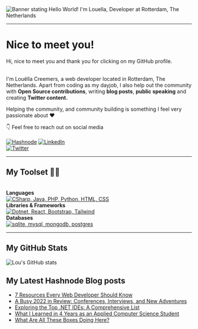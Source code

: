 <img src="https://github.com/louelladev/louelladev/blob/main/github_banner_22.png?raw=true" alt="Banner stating Hello World! I'm Louella, Developer at Rotterdam, The Netherlands">

----

# Nice to meet you!
Hi, nice to meet you and thank you for clicking on my GitHub profile.<br><br>

I'm Louëlla Creemers, a web developer located in Rotterdam, The Netherlands. Apart from coding as my dayjob, I also help out the community with <strong>Open Source contributions</strong>, writing <strong>blog posts</strong>, <strong>public speaking</strong> and creating <strong>Twitter content.</strong> <br>

Helping the community, and community building is something I feel very passionate about ❤️<br>

👇 Feel free to reach out on social media <br><br>
[![Hashnode](https://img.shields.io/badge/Hashnode-2962FF?style=for-the-badge&logo=hashnode&logoColor=white)](https://hashnode.com/@lovelacecoding)
[![LinkedIn](https://img.shields.io/badge/linkedin-%230077B5.svg?style=for-the-badge&logo=linkedin&logoColor=white)](https://www.linkedin.com/in/louelladev/)<br>
[![Twitter](https://img.shields.io/twitter/follow/lovelacecoding?logo=twitter&style=for-the-badge)](https://twitter.com/lovelacecoding)

----
## My Toolset :woman_technologist:
<br><strong>Languages</strong><br>
[![CSharp, Java, PHP, Python, HTML, CSS](https://skillicons.dev/icons?i=cs,java,php,py)](https://skillicons.dev)
<br><strong>Libraries & Frameworks</strong><br>
[![Dotnet, React, Bootstrap, Tailwind](https://skillicons.dev/icons?i=dotnet,react,bootstrap,tailwind)](https://skillicons.dev)
<br><strong>Databases</strong><br>
[![sqlite, mysql, mongodb, postgres](https://skillicons.dev/icons?i=sqlite,mysql,mongodb,postgres)](https://skillicons.dev)

---
## My GitHub Stats
![Lou's GitHub stats](https://github-readme-stats.vercel.app/api?username=lovelacecoding&show_icons=true&theme=dark)

## My Latest Hashnode Blog posts
 <!-- BLOG-POST-LIST:START -->
- [7 Resources Every Web Developer Should Know](https://lovelacecoding.hashnode.dev/7-resources-every-web-developer-should-know)
- [A Busy 2022 in Review: Conferences, Interviews, and New Adventures](https://lovelacecoding.hashnode.dev/a-busy-2022-in-review-conferences-interviews-and-new-adventures)
- [Exploring the Top .NET IDEs: A Comprehensive List](https://lovelacecoding.hashnode.dev/exploring-the-top-net-ides)
- [What I Learned in 4 Years as an Applied Computer Science Student](https://lovelacecoding.hashnode.dev/what-i-learned-in-4-years-as-an-applied-computer-science-student)
- [What Are All These Boxes Doing Here?](https://lovelacecoding.hashnode.dev/what-are-all-these-boxes-doing-here)
<!-- BLOG-POST-LIST:END -->
 



